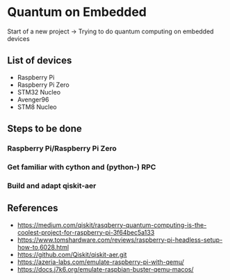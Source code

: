 # Quantum on Embedded
Start of a new project -> Trying to do quantum computing on embedded devices
## List of devices
- Raspberry Pi
- Raspberry Pi Zero
- STM32 Nucleo
- Avenger96
- STM8 Nucleo

## Steps to be done
### Raspberry Pi/Raspberry Pi Zero

### Get familiar with cython and (python-) RPC

### Build and adapt qiskit-aer

## References
- https://medium.com/qiskit/rasqberry-quantum-computing-is-the-coolest-project-for-raspberry-pi-3f64bec5a133
- https://www.tomshardware.com/reviews/raspberry-pi-headless-setup-how-to,6028.html
- https://github.com/Qiskit/qiskit-aer.git
- https://azeria-labs.com/emulate-raspberry-pi-with-qemu/
- https://docs.j7k6.org/emulate-raspbian-buster-qemu-macos/
